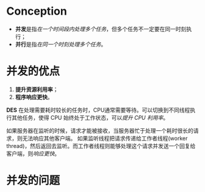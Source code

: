 # Conception
- **并发**是指*在一个时间段内处理多个任务*，但多个任务不一定要在同一时刻执行；
- **并行**是指*在同一个时刻处理多个任务*。

# 并发的优点
1. **提升资源利用率**；
2. **程序响应更快**。

**DES**
在处理需要耗时较长的任务时，CPU通常需要等待。可以切换到不同线程执行其他任务，使得 CPU 始终处于工作状态，可以*提升 CPU 利用率*。

如果服务器在监听的时候，请求才能被接收，当服务器忙于处理一个耗时很长的请求，则无法响应其他客户端。
如果监听线程把请求传递给工作者线程(worker thread)，然后返回去监听。而工作者线程则能够处理这个请求并发送一个回复给客户端，则*响应更快*。


# 并发的问题

